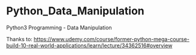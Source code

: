 # Python_Data_Manipulation
Python3 Programming - Data Manipulation


Thanks to:
https://www.udemy.com/course/former-python-mega-course-build-10-real-world-applications/learn/lecture/34362516#overview
